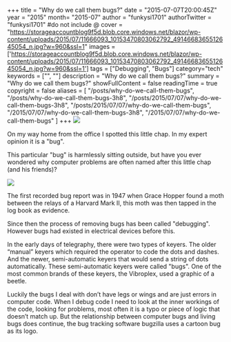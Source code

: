 +++
title = "Why do we call them bugs?"
date = "2015-07-07T20:00:45Z"
year = "2015"
month= "2015-07"
author = "funkysi1701"
authorTwitter = "funkysi1701" #do not include @
cover = "https://storageaccountblog9f5d.blob.core.windows.net/blazor/wp-content/uploads/2015/07/11666093_10153470803062792_4914668365512645054_n.jpg?w=960&ssl=1"
images = ['https://storageaccountblog9f5d.blob.core.windows.net/blazor/wp-content/uploads/2015/07/11666093_10153470803062792_4914668365512645054_n.jpg?w=960&ssl=1']
tags = ["Debugging", "Bugs"]
category="tech"
keywords = ["", ""]
description =  "Why do we call them bugs?"
summary = "Why do we call them bugs?"
showFullContent = false
readingTime = true
copyright = false
aliases = [
    "/posts/why-do-we-call-them-bugs",
    "/posts/why-do-we-call-them-bugs-3h8",
    "/posts/2015/07/07/why-do-we-call-them-bugs-3h8",
    "/posts/2015/07/07/why-do-we-call-them-bugs",
    "/2015/07/07/why-do-we-call-them-bugs-3h8",
    "/2015/07/07/why-do-we-call-them-bugs"
]
+++
![](https://storageaccountblog9f5d.blob.core.windows.net/blazor/wp-content/uploads/2015/07/11666093_10153470803062792_4914668365512645054_n.jpg?w=960&ssl=1)

On my way home from the office I spotted this little chap. In my expert opinion it is a "bug".

This particular "bug" is harmlessly sitting outside, but have you ever wondered why computer problems are often named after this little chap (and his friends)?

![](https://storageaccountblog9f5d.blob.core.windows.net/blazor/wp-content/uploads/2015/07/H96566k.jpg?resize=300%2C236&ssl=1)

The first recorded bug report was in 1947 when Grace Hopper found a moth between the relays of a Harvard Mark II, this moth was then tapped in the log book as evidence.

Since then the process of removing bugs has been called "debugging". However bugs had existed in electrical devices before this.

In the early days of telegraphy, there were two types of keyers. The older “manual” keyers which required the operator to code the dots and dashes. And the newer, semi-automatic keyers that would send a string of dots automatically. These semi-automatic keyers were called "bugs". One of the most common brands of these keyers, the Vibroplex, used a graphic of a beetle.

Luckily the bugs I deal with don’t have legs or wings and are just errors in computer code. When I debug code I need to look at the inner workings of the code, looking for problems, most often it is a typo or piece of logic that doesn’t match up. But the relationship between computer bugs and living bugs does continue, the bug tracking software bugzilla uses a cartoon bug as its logo.